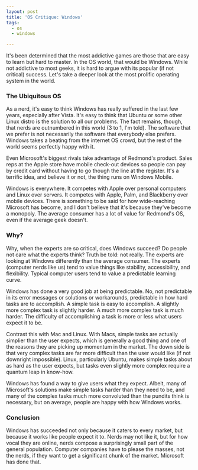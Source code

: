 ```yaml
---
layout: post
title: 'OS Critique: Windows'
tags:
  - os
  - windows

---
```


It's been determined that the most addictive games are those that are easy to learn but hard to master. In the OS world, that would be Windows. While not addictive to most geeks, it is hard to argue with its popular (if not critical) success. Let's take a deeper look at the most prolific operating system in the world.
<h3><!--more-->The Ubiquitous OS</h3>
As a nerd, it's easy to think Windows has really suffered in the last few years, especially after Vista. It's easy to think that Ubuntu or some other Linux distro is the solution to all our problems. The fact remains, though, that nerds are outnumbered in this world (3 to 1, I'm told). The software that we prefer is not necessarily the software that everybody else prefers. Windows takes a beating from the internet OS crowd, but the rest of the world seems perfectly happy with it.

Even Microsoft's biggest rivals take advantage of Redmond's product. Sales reps at the Apple store have mobile check-out devices so people can pay by credit card without having to go though the line at the register. It's a terrific idea, and believe it or not, the thing runs on Windows Mobile.

Windows is everywhere. It competes with Apple over personal computers and Linux over servers. It competes with Apple, Palm, and Blackberry over mobile devices. There is something to be said for how wide-reaching Microsoft has become, and I don't believe that it's because they've become a monopoly. The average consumer has a lot of value for Redmond's OS, even if the average geek doesn't.
<h3>Why?</h3>
Why, when the experts are so critical, does Windows succeed? Do people not care what the experts think? Truth be told: not really. The experts are looking at Windows differently than the average consumer. The experts (computer nerds like us) tend to value things like stability, accessibility, and flexibility. Typical computer users tend to value a predictable learning curve.

Windows has done a very good job at being predictable. No, not predictable in its error messages or solutions or workarounds, predictable in how hard tasks are to accomplish. A simple task is easy to accomplish. A slightly more complex task is slightly harder. A much more complex task is much harder. The difficulty of accomplishing a task is more or less what users expect it to be.

Contrast this with Mac and Linux. With Macs, simple tasks are actually simplier than the user expects, which is generally a good thing and one of the reasons they are picking up momentum in the market. The down side is that very complex tasks are far more difficult than the user would like (if not downright impossible). Linux, particularly Ubuntu, makes simple tasks about as hard as the user expects, but tasks even slightly more complex require a quantum leap in know-how.

Windows has found a way to give users what they expect. Albeit, many of Microsoft's solutions make simple tasks harder than they need to be, and many of the complex tasks much more convoluted than the pundits think is necessary, but on average, people are happy with how Windows works.
<h3>Conclusion</h3>
Windows has succeeded not only because it caters to every market, but because it works like people expect it to. Nerds may not like it, but for how vocal they are online, nerds compose a surprisingly small part of the general population. Computer companies have to please the masses, not the nerds, if they want to get a significant chunk of the market. Microsoft has done that.
